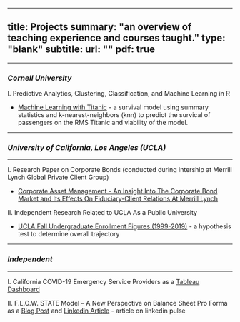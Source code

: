  ---
title: Projects
summary: "an overview of teaching experience and courses taught."
type: "blank"
subtitle: 
url: ""
pdf: true
---
---
### *Cornell University*

   I. Predictive Analytics, Clustering, Classification, and Machine Learning in R

* [Machine Learning with Titanic](/portfolio/post/machine_learning_titanicsurvival/) - a survival model using summary statistics and k-nearest-neighbors (knn) to predict the survical of passengers on the RMS Titanic and viability of the model.


---

### *University of California, Los Angeles (UCLA)*

---

I. Research Paper on Corporate Bonds (conducted during intership at Merrill Lynch Global Private Client Group)

- [Corporate Asset Management - An Insight Into The Corporate Bond Market and Its Effects On Fiduciary-Client Relations At Merrill Lynch](/post/portfolio/Corporate_Bonds/)

II. Independent Research Related to UCLA As a Public University

- [UCLA Fall Undergraduate Enrollment Figures (1999-2019)](/portfolio/post/UCLAFallStarts/) - a hypothesis test to determine overall trajectory

---
### *Independent*
---

I. California COVID-19 Emergency Service Providers
as a [Tableau Dashboard](/post/portfolio/COVID_19_CA_Data/)

II. F.L.O.W. STATE Model – A New Perspective on Balance Sheet Pro Forma as a [Blog Post](/post/portfolio/FlowStateModel/) and [Linkedin Article](https://www.linkedin.com/pulse/flow-state-model-new-perspective-balance-sheet-pro-forma-leon-shpaner/?trackingId=jWDIwg0KuFt65YH9OOY1vg%3D%3D) - article on linkedin pulse








